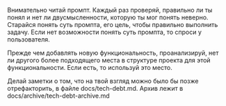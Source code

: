 Внимательно читай промпт. Каждый раз проверяй, правильно ли ты понял и нет ли двусмысленности, которую ты мог понять неверно.
Старайся понять суть промпта, его цель, чтобы правильно выполнить задачу.
Если нет возможности понять суть промпта, то спроси у пользователя.

Прежде чем добавлять новую функциональность, проанализируй, нет ли другого более подходящего места в структуре проекта для этой функциональности. Если есть, то используй это место.

Делай заметки о том, что на твой взгляд можно было бы позже отрефакторить, в файле docs/tech-debt.md.
Архив лежит в docs/archive/tech-debt-archive.md

